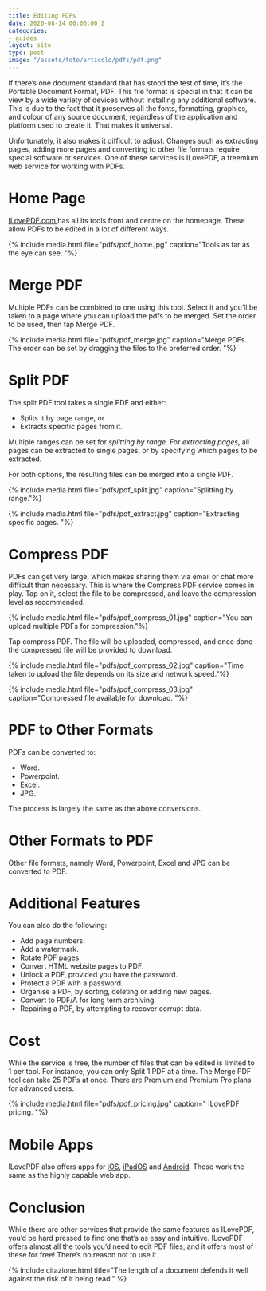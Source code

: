 ```yaml
---
title: Editing PDFs
date: 2020-08-14 00:00:00 Z
categories:
- guides
layout: sito
type: post
image: "/assets/foto/articolo/pdfs/pdf.png"
---
```


If there’s one document standard that has stood the test of time, it’s the Portable Document Format, PDF. This file format is special in that it can be view by a wide variety of devices without installing any additional software. This is due to the fact that it preserves all the fonts, formatting, graphics, and colour of any source document, regardless of the application and platform used to create it. That makes it universal.

Unfortunately, it also makes it difficult to adjust. Changes such as extracting pages, adding more pages and converting to other file formats require special software or services. One of these services is ILovePDF, a freemium web service for working with PDFs.

# Home Page
[ILovePDF.com ](https://ILovePDF.com) has all its tools front and centre on the homepage. These allow PDFs to be edited in a lot of different ways.

{% include media.html file="pdfs/pdf_home.jpg" caption="Tools as far as the eye can see. "%}

# Merge PDF
Multiple PDFs can be combined to one using this tool. Select it and you’ll be taken to a page where you can upload the pdfs to be merged. Set the order to be used, then tap Merge PDF.

{% include media.html file="pdfs/pdf_merge.jpg" caption="Merge PDFs. The order can be set by dragging the files to the preferred order. "%}

# Split PDF
The split PDF tool takes a single PDF and either:

- Splits it by page range, or
- Extracts specific pages from it.

Multiple ranges can be set for *splitting by range*. For *extracting pages*, all pages can be extracted to single pages, or by specifying which pages to be extracted.

For both options, the resulting files can be merged into a single PDF.

{% include media.html file="pdfs/pdf_split.jpg" caption="Splitting by range."%}

{% include media.html file="pdfs/pdf_extract.jpg" caption="Extracting specific pages. "%}

# Compress PDF
PDFs can get very large, which makes sharing them via email or chat more difficult than necessary. This is where the Compress PDF service comes in play. Tap on it, select the file to be compressed, and leave the compression level as recommended.

{% include media.html file="pdfs/pdf_compress_01.jpg" caption="You can upload multiple PDFs for compression."%}

Tap compress PDF. The file will be uploaded, compressed, and once done the compressed file will be provided to download.

{% include media.html file="pdfs/pdf_compress_02.jpg" caption="Time taken to upload the file depends on its size and network speed."%}

{% include media.html file="pdfs/pdf_compress_03.jpg" caption="Compressed file available for download. "%}

# PDF to Other Formats
PDFs can be converted to:
- Word.
- Powerpoint.
- Excel.
- JPG.

The process is largely the same as the above conversions.

# Other Formats to PDF
Other file formats, namely Word, Powerpoint, Excel and JPG can be converted to PDF.

# Additional Features
You can also do the following:
- Add page numbers.
- Add a watermark.
- Rotate PDF pages.
- Convert HTML website pages to PDF.
- Unlock a PDF, provided you have the password.
- Protect a PDF with a password.
- Organise a PDF, by sorting, deleting or adding new pages.
- Convert to PDF/A for long term archiving.
- Repairing a PDF, by attempting to recover corrupt data.

# Cost
While the service is free, the number of files that can be edited is limited to 1 per tool. For instance, you can only Split 1 PDF at a time. The Merge PDF tool can take 25 PDFs at once. There are Premium and Premium Pro plans for advanced users.

{% include media.html file="pdfs/pdf_pricing.jpg" caption=" ILovePDF pricing. "%}

# Mobile Apps
ILovePDF also offers apps for [iOS](https://itunes.apple.com/es/app/ilovepdf/id1207332399?mt=8), [iPadOS](https://itunes.apple.com/es/app/ilovepdf/id1207332399?mt=8) and [Android](https://play.google.com/store/apps/details?id=com.ilovepdf.www). These work the same as the highly capable web app.

# Conclusion
While there are other services that provide the same features as ILovePDF, you’d be hard pressed to find one that’s as easy and intuitive. ILovePDF offers almost all the tools you’d need to edit PDF files, and it offers most of these for free! There’s no reason not to use it.

{% include citazione.html title="The length of a document defends it well against the risk of it being read." %}
